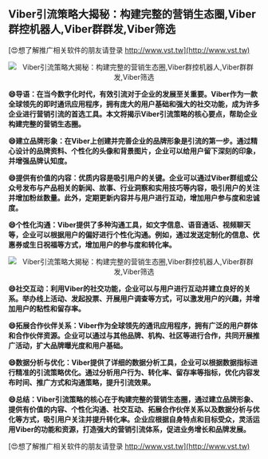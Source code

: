## **Viber引流策略大揭秘：构建完整的营销生态圈,Viber群控机器人,Viber群群发,Viber筛选**

[😍想了解推广相关软件的朋友请登录 http://www.vst.tw](http://www.vst.tw)

 <center><img src="https://vst.tw/MP4/tuiguang/png/2.png" alt="Viber引流策略大揭秘：构建完整的营销生态圈,Viber群控机器人,Viber群群发,Viber筛选"></center>

**😄导语：在当今数字化时代，有效引流对于企业的发展至关重要。Viber作为一款全球领先的即时通讯应用程序，拥有庞大的用户基础和强大的社交功能，成为许多企业进行营销引流的首选工具。本文将揭示Viber引流策略的核心要点，帮助企业构建完整的营销生态圈。**

**😄建立品牌形象：在Viber上创建并完善企业的品牌形象是引流的第一步。通过精心设计的品牌资料、个性化的头像和背景图片，企业可以给用户留下深刻的印象，并增强品牌认知度。**

**😄提供有价值的内容：优质内容是吸引用户的关键。企业可以通过Viber群组或公众号发布与产品相关的新闻、故事、行业洞察和实用技巧等内容，吸引用户的关注并增加粉丝数量。此外，定期更新内容并与用户进行互动，增加用户参与度和忠诚度。**

**😄个性化沟通：Viber提供了多种沟通工具，如文字信息、语音通话、视频聊天等，企业可以根据用户的偏好进行个性化沟通。例如，通过发送定制化的信息、优惠券或生日祝福等方式，增加用户的参与度和转化率。**

 <center><img src="https://vst.tw/MP4/tuiguang/png/6.png" alt="Viber引流策略大揭秘：构建完整的营销生态圈,Viber群控机器人,Viber群群发,Viber筛选"></center>

**😄社交互动：利用Viber的社交功能，企业可以与用户进行互动并建立良好的关系。举办线上活动、发起投票、开展用户调查等方式，可以激发用户的兴趣，并增加用户的粘性和留存率。**

**😄拓展合作伙伴关系：Viber作为全球领先的通讯应用程序，拥有广泛的用户群体和合作伙伴资源。企业可以通过与其他品牌、机构、社区等进行合作，共同开展推广活动，扩大品牌曝光度和用户基础。**

**😄数据分析与优化：Viber提供了详细的数据分析工具，企业可以根据数据指标进行精准的引流策略优化。通过分析用户行为、转化率、留存率等指标，优化内容发布时间、推广方式和沟通策略，提升引流效果。**

**😄总结：Viber引流策略的核心在于构建完整的营销生态圈，通过建立品牌形象、提供有价值的内容、个性化沟通、社交互动、拓展合作伙伴关系以及数据分析与优化等方式，吸引用户关注并提升转化率。企业应根据自身特点和目标受众，灵活运用Viber的功能和资源，打造强大的营销引流体系，促进业务增长和品牌发展。**

[😍想了解推广相关软件的朋友请登录 http://www.vst.tw](http://www.vst.tw)




